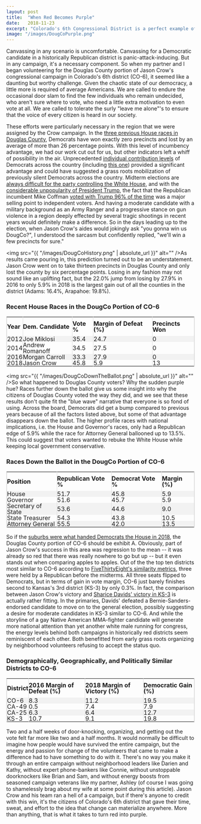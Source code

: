 ```yaml
---
layout: post
title:  "When Red Becomes Purple"
date:   2018-11-23
excerpt: "Colorado's 6th Congressional District is a perfect example of why every turf matters..."
image: "/images/DougCoPurple.png"
---
```


<head>
<meta name="twitter:card" content="summary_large_image">
<meta name="twitter:creator" content="@tefirman51">
<meta name="twitter:site" content="@tefirman51">
<meta name="twitter:title" content="When Red Becomes Purple">
<meta name="twitter:description" content="Colorado's 6th Congressional District is a perfect example of why every turf matters...">
<meta name="twitter:image:src" content="https://tefirman.github.io/images/DougCoPurple.png">
<meta name="twitter:image:width" content="280">
<meta name="twitter:image:height" content="150">
</head>

Canvassing in any scenario is uncomfortable. Canvassing for a Democratic candidate in a historically Republican district is panic-attack-inducing. But in any campaign, it's a necessary component. So when my partner and I began volunteering for the Douglas County portion of Jason Crow's congressional campaign in Colorado's 6th district (CO-6), it seemed like a daunting but worthy challenge. Given the chaotic state of our democracy, a little more is required of average Americans. We are called to endure the occasional door slam to find the few individuals who remain undecided, who aren't sure where to vote, who need a little extra motivation to even vote at all. We are called to tolerate the surly "leave me alone"'s to ensure that the voice of every citizen is heard in our society.

These efforts were particularly necessary in the region that we were assigned by the Crow campaign. In the <a href="https://www.douglas.co.us/elections/historical-election-data/">three previous House races in Douglas County</a>, Democrats have won exactly zero precincts and lost by an average of more than 26 percentage points. With this level of incumbency advantage, we had our work cut out for us, but other indicators left a whiff of possibility in the air. Unprecedented <a href="https://www.opensecrets.org/overview/">individual contribution levels</a> of Democrats across the country (including <a href="https://www.opensecrets.org/races/candidates?cycle=2018&id=CO06&spec=N">this one</a>) provided a significant advantage and could have suggested a grass roots mobilization of previously silent Democrats across the country. Midterm elections are <a href="https://fivethirtyeight.com/features/trumps-approval-rating-is-up-republican-house-chances-are-down-does-that-make-any-sense/">always difficult for the party controlling the White House</a>, and with the <a href="https://projects.fivethirtyeight.com/trump-approval-ratings/?ex_cid=rrpromo">considerable unpopularity of President Trump</a>, the fact that the Republican incumbent Mike Coffman <a href="https://projects.fivethirtyeight.com/congress-trump-score/mike-coffman/">voted with Trump 96% of the time</a> was a major selling point to independent voters. And having a moderate candidate with a military background as an Army Ranger and a progressive stance on gun violence in a region deeply effected by several tragic shootings in recent years would definitely make a difference. So in the days leading up to the election, when Jason Crow's aides would jokingly ask "you gonna win us DougCo?", I understood the sarcasm but confidently replied, "we'll win a few precincts for sure."

<span class="image right"><img src="{{ "/images/DougCoHistory.png" | absolute_url }}" alt="" /></span>As results came pouring in, this prediction turned out to be an understatement. Jason Crow went on to take thirteen precincts in Douglas County and only lost the county by six percentage points. Losing in any fashion may not sound like an uplifting fact, but the 22.0% jump from losing by 27.9% in 2016 to only 5.9% in 2018 is the largest gain out of all the counties in the district (Adams: 16.4%, Arapahoe: 19.8%).

<style>
table {
    border-spacing: 0;
    width: 100%;
    border: 1px solid #ddd;
    line-height: 1
}

th {
    cursor: pointer;
}

th, td {
    text-align: left;
    padding: 0px;
    vertical-align: middle;
    min-height: 1px;
    border-left: 1px solid #ddd;
    border-right: 1px solid #ddd;
}

tr:nth-child(even) {
    background-color: #f2f2f2
}
</style>

<h3>Recent House Races in the DougCo Portion of CO-6</h3>
<table id="myTable">
  <tr height="50">
   <!--When a header is clicked, run the sortTable function, with a parameter, 0 for sorting by names, 1 for sorting by country:-->  
    <th onclick="sortTableNumber(0)">Year</th>
    <th onclick="sortTable(1)">Dem. Candidate</th>
    <th onclick="sortTableNumber(2)">Vote %</th>
    <th onclick="sortTableNumber(3)">Margin of Defeat (%)</th>
    <th onclick="sortTableNumber(4)">Precincts Won</th>
  </tr>
  <tr height="5">
    <td>2012</td>
    <td>Joe Miklosi</td>
    <td>35.4</td>
    <td>24.7</td>
    <td>0</td>
  </tr>
  <tr height="5">
    <td>2014</td>
    <td>Andrew Romanoff</td>
    <td>34.5</td>
    <td>27.5</td>
    <td>0</td>
  </tr>
  <tr height="5">
    <td>2016</td>
    <td>Morgan Carroll</td>
    <td>33.3</td>
    <td>27.9</td>
    <td>0</td>
  </tr>
  <tr height="5">
    <td>2018</td>
    <td>Jason Crow</td>
    <td>45.8</td>
    <td>5.9</td>
    <td>13</td>
  </tr>
</table>

<script>
function sortTable(n) {
  var table, rows, switching, i, x, y, shouldSwitch, dir, switchcount = 0;
  table = document.getElementById("myTable");
  switching = true;
  //Set the sorting direction to ascending:
  dir = "desc"; 
  /*Make a loop that will continue until
  no switching has been done:*/
  while (switching) {
    //start by saying: no switching is done:
    switching = false;
    rows = table.rows;
    /*Loop through all table rows (except the
    first, which contains table headers):*/
    for (i = 1; i < (rows.length - 1); i++) {
      //start by saying there should be no switching:
      shouldSwitch = false;
      /*Get the two elements you want to compare,
      one from current row and one from the next:*/
      x = rows[i].getElementsByTagName("TD")[n];
      y = rows[i + 1].getElementsByTagName("TD")[n];
      /*check if the two rows should switch place,
      based on the direction, asc or desc:*/
      if (dir == "asc") {
        if (x.innerHTML.toLowerCase() > y.innerHTML.toLowerCase()) {
          //if so, mark as a switch and break the loop:
          shouldSwitch= true;
          break;
        }
      } else if (dir == "desc") {
        if (x.innerHTML.toLowerCase() < y.innerHTML.toLowerCase()) {
          //if so, mark as a switch and break the loop:
          shouldSwitch = true;
          break;
        }
      }
    }
    if (shouldSwitch) {
      /*If a switch has been marked, make the switch
      and mark that a switch has been done:*/
      rows[i].parentNode.insertBefore(rows[i + 1], rows[i]);
      switching = true;
      //Each time a switch is done, increase this count by 1:
      switchcount ++;      
    } else {
      /*If no switching has been done AND the direction is "asc",
      set the direction to "desc" and run the while loop again.*/
      if (switchcount == 0 && dir == "desc") {
        dir = "asc";
        switching = true;
      }
    }
  }
}

function sortTableNumber(n) {
  var table, rows, switching, i, x, y, shouldSwitch, dir, switchcount = 0;
  table = document.getElementById("myTable");
  switching = true;
  //Set the sorting direction to ascending:
  dir = "desc"; 
  /*Make a loop that will continue until
  no switching has been done:*/
  while (switching) {
    //start by saying: no switching is done:
    switching = false;
    rows = table.rows;
    /*Loop through all table rows (except the
    first, which contains table headers):*/
    for (i = 1; i < (rows.length - 1); i++) {
      //start by saying there should be no switching:
      shouldSwitch = false;
      /*Get the two elements you want to compare,
      one from current row and one from the next:*/
      x = rows[i].getElementsByTagName("TD")[n];
      y = rows[i + 1].getElementsByTagName("TD")[n];
      /*check if the two rows should switch place,
      based on the direction, asc or desc:*/
      if (dir == "asc") {
        if (Number(x.innerHTML) > Number(y.innerHTML)) {
          //if so, mark as a switch and break the loop:
          shouldSwitch= true;
          break;
        }
      } else if (dir == "desc") {
        if (Number(x.innerHTML) < Number(y.innerHTML)) {
          //if so, mark as a switch and break the loop:
          shouldSwitch = true;
          break;
        }
      }
    }
    if (shouldSwitch) {
      /*If a switch has been marked, make the switch
      and mark that a switch has been done:*/
      rows[i].parentNode.insertBefore(rows[i + 1], rows[i]);
      switching = true;
      //Each time a switch is done, increase this count by 1:
      switchcount ++;      
    } else {
      /*If no switching has been done AND the direction is "asc",
      set the direction to "desc" and run the while loop again.*/
      if (switchcount == 0 && dir == "desc") {
        dir = "asc";
        switching = true;
      }
    }
  }
}
</script>

<span class="image left"><img src="{{ "/images/DougCoDownTheBallot.png" | absolute_url }}" alt="" /></span>So what happened to Douglas County voters? Why the sudden purple hue? Races further down the ballot give us some insight into why the citizens of Douglas County voted the way they did, and we see that these results don't quite fit the "blue wave" narrative that everyone is so fond of using. Across the board, Democrats did get a bump compared to previous years because of all the factors listed above, but some of that advantage disappears down the ballot. The higher profile races with national implications, i.e. the House and Governor's races, only had a Republican edge of 5.9% while the race for Attorney General ballooned up to 13.5%. This could suggest that voters wanted to rebuke the White House while keeping local government conservative.

<h3>Races Down the Ballot in the DougCo Portion of CO-6</h3>
<table id="myTable2">
  <tr height="50">
   <!--When a header is clicked, run the sortTable function, with a parameter, 0 for sorting by names, 1 for sorting by country:-->  
    <th onclick="sortTable2(0)">Position</th>
    <th onclick="sortTableNumber2(1)">Republican Vote %</th>
    <th onclick="sortTableNumber2(2)">Democrat Vote %</th>
    <th onclick="sortTableNumber2(3)">Margin (%)</th>
  </tr>
  <tr height="5">
    <td>House</td>
    <td>51.7</td>
    <td>45.8</td>
    <td>5.9</td>
  </tr>
  <tr height="5">
    <td>Governor</td>
    <td>51.6</td>
    <td>45.7</td>
    <td>5.9</td>
  </tr>
  <tr height="5">
    <td>Secretary of State</td>
    <td>53.6</td>
    <td>44.6</td>
    <td>9.0</td>
  </tr>
  <tr height="5">
    <td>State Treasurer</td>
    <td>54.3</td>
    <td>43.8</td>
    <td>10.5</td>
  </tr>
  <tr height="5">
    <td>Attorney General</td>
    <td>55.5</td>
    <td>42.0</td>
    <td>13.5</td>
  </tr>
</table>

<script>
function sortTable2(n) {
  var table, rows, switching, i, x, y, shouldSwitch, dir, switchcount = 0;
  table = document.getElementById("myTable2");
  switching = true;
  //Set the sorting direction to ascending:
  dir = "desc"; 
  /*Make a loop that will continue until
  no switching has been done:*/
  while (switching) {
    //start by saying: no switching is done:
    switching = false;
    rows = table.rows;
    /*Loop through all table rows (except the
    first, which contains table headers):*/
    for (i = 1; i < (rows.length - 1); i++) {
      //start by saying there should be no switching:
      shouldSwitch = false;
      /*Get the two elements you want to compare,
      one from current row and one from the next:*/
      x = rows[i].getElementsByTagName("TD")[n];
      y = rows[i + 1].getElementsByTagName("TD")[n];
      /*check if the two rows should switch place,
      based on the direction, asc or desc:*/
      if (dir == "asc") {
        if (x.innerHTML.toLowerCase() > y.innerHTML.toLowerCase()) {
          //if so, mark as a switch and break the loop:
          shouldSwitch= true;
          break;
        }
      } else if (dir == "desc") {
        if (x.innerHTML.toLowerCase() < y.innerHTML.toLowerCase()) {
          //if so, mark as a switch and break the loop:
          shouldSwitch = true;
          break;
        }
      }
    }
    if (shouldSwitch) {
      /*If a switch has been marked, make the switch
      and mark that a switch has been done:*/
      rows[i].parentNode.insertBefore(rows[i + 1], rows[i]);
      switching = true;
      //Each time a switch is done, increase this count by 1:
      switchcount ++;      
    } else {
      /*If no switching has been done AND the direction is "asc",
      set the direction to "desc" and run the while loop again.*/
      if (switchcount == 0 && dir == "desc") {
        dir = "asc";
        switching = true;
      }
    }
  }
}

function sortTableNumber2(n) {
  var table, rows, switching, i, x, y, shouldSwitch, dir, switchcount = 0;
  table = document.getElementById("myTable2");
  switching = true;
  //Set the sorting direction to ascending:
  dir = "desc"; 
  /*Make a loop that will continue until
  no switching has been done:*/
  while (switching) {
    //start by saying: no switching is done:
    switching = false;
    rows = table.rows;
    /*Loop through all table rows (except the
    first, which contains table headers):*/
    for (i = 1; i < (rows.length - 1); i++) {
      //start by saying there should be no switching:
      shouldSwitch = false;
      /*Get the two elements you want to compare,
      one from current row and one from the next:*/
      x = rows[i].getElementsByTagName("TD")[n];
      y = rows[i + 1].getElementsByTagName("TD")[n];
      /*check if the two rows should switch place,
      based on the direction, asc or desc:*/
      if (dir == "asc") {
        if (Number(x.innerHTML) > Number(y.innerHTML)) {
          //if so, mark as a switch and break the loop:
          shouldSwitch= true;
          break;
        }
      } else if (dir == "desc") {
        if (Number(x.innerHTML) < Number(y.innerHTML)) {
          //if so, mark as a switch and break the loop:
          shouldSwitch = true;
          break;
        }
      }
    }
    if (shouldSwitch) {
      /*If a switch has been marked, make the switch
      and mark that a switch has been done:*/
      rows[i].parentNode.insertBefore(rows[i + 1], rows[i]);
      switching = true;
      //Each time a switch is done, increase this count by 1:
      switchcount ++;      
    } else {
      /*If no switching has been done AND the direction is "asc",
      set the direction to "desc" and run the while loop again.*/
      if (switchcount == 0 && dir == "desc") {
        dir = "asc";
        switching = true;
      }
    }
  }
}
</script>

So if the <a href="https://fivethirtyeight.com/features/the-suburbs-all-kinds-of-suburbs-delivered-the-house-to-democrats/">suburbs were what handed Democrats the House in 2018</a>, the Douglas County portion of CO-6 should be exhibit A. Obviously, part of Jason Crow's success in this area was regression to the mean -- it was already so red that there was really nowhere to go but up -- but it even stands out when comparing apples to apples. Out of the the top ten districts most similar to CO-6 according to <a href="https://fivethirtyeight.com/methodology/how-fivethirtyeights-house-and-senate-models-work/">FiveThirtyEight's similarity metrics</a>, three were held by a Republican before the midterms. All three seats flipped to Democrats, but in terms of gain in vote margin, CO-6 just barely finishes second to Kansas's 3rd district (KS-3) by only 0.3%. In fact, the comparison between Jason Crow's victory and <a href="https://projects.fivethirtyeight.com/2018-midterm-election-forecast/house/kansas/3/">Sharice Davids' victory in KS-3</a> is actually rather fitting. In the primaries, Davids' defeated a Bernie-Sanders-endorsed candidate to move on to the general election, possibly suggesting a desire for moderate candidates in KS-3 similar to CO-6. And while the storyline of a gay Native American MMA-fighter candidate will generate more national attention than yet another white male running for congress, the energy levels behind both campaigns in historically red districts seem reminiscent of each other. Both benefitted from early grass roots organizing by neighborhood volunteers refusing to accept the status quo.

<h3> Demographically, Geographically, and Politically Similar Districts to CO-6</h3>
<table id="myTable3">
  <tr height="50">
   <!--When a header is clicked, run the sortTable function, with a parameter, 0 for sorting by names, 1 for sorting by country:-->  
    <th onclick="sortTable3(0)">District</th>
    <th onclick="sortTableNumber3(1)">2016 Margin of Defeat (%)</th>
    <th onclick="sortTableNumber3(2)">2018 Margin of Victory (%)</th>
    <th onclick="sortTableNumber3(3)">Democratic Gain (%)</th>
  </tr>
  <tr height="5">
    <td>CO-6</td>
    <td>8.3</td>
    <td>11.2</td>
    <td>19.5</td>
  </tr>
  <tr height="5">
    <td>CA-49</td>
    <td>0.5</td>
    <td>7.4</td>
    <td>7.9</td>
  </tr>
  <tr height="5">
    <td>CA-25</td>
    <td>6.3</td>
    <td>6.4</td>
    <td>12.7</td>
  </tr>
  <tr height="5">
    <td>KS-3</td>
    <td>10.7</td>
    <td>9.1</td>
    <td>19.8</td>
  </tr>
</table>

<script>
function sortTable3(n) {
  var table, rows, switching, i, x, y, shouldSwitch, dir, switchcount = 0;
  table = document.getElementById("myTable3");
  switching = true;
  //Set the sorting direction to ascending:
  dir = "desc"; 
  /*Make a loop that will continue until
  no switching has been done:*/
  while (switching) {
    //start by saying: no switching is done:
    switching = false;
    rows = table.rows;
    /*Loop through all table rows (except the
    first, which contains table headers):*/
    for (i = 1; i < (rows.length - 1); i++) {
      //start by saying there should be no switching:
      shouldSwitch = false;
      /*Get the two elements you want to compare,
      one from current row and one from the next:*/
      x = rows[i].getElementsByTagName("TD")[n];
      y = rows[i + 1].getElementsByTagName("TD")[n];
      /*check if the two rows should switch place,
      based on the direction, asc or desc:*/
      if (dir == "asc") {
        if (x.innerHTML.toLowerCase() > y.innerHTML.toLowerCase()) {
          //if so, mark as a switch and break the loop:
          shouldSwitch= true;
          break;
        }
      } else if (dir == "desc") {
        if (x.innerHTML.toLowerCase() < y.innerHTML.toLowerCase()) {
          //if so, mark as a switch and break the loop:
          shouldSwitch = true;
          break;
        }
      }
    }
    if (shouldSwitch) {
      /*If a switch has been marked, make the switch
      and mark that a switch has been done:*/
      rows[i].parentNode.insertBefore(rows[i + 1], rows[i]);
      switching = true;
      //Each time a switch is done, increase this count by 1:
      switchcount ++;      
    } else {
      /*If no switching has been done AND the direction is "asc",
      set the direction to "desc" and run the while loop again.*/
      if (switchcount == 0 && dir == "desc") {
        dir = "asc";
        switching = true;
      }
    }
  }
}

function sortTableNumber3(n) {
  var table, rows, switching, i, x, y, shouldSwitch, dir, switchcount = 0;
  table = document.getElementById("myTable3");
  switching = true;
  //Set the sorting direction to ascending:
  dir = "desc"; 
  /*Make a loop that will continue until
  no switching has been done:*/
  while (switching) {
    //start by saying: no switching is done:
    switching = false;
    rows = table.rows;
    /*Loop through all table rows (except the
    first, which contains table headers):*/
    for (i = 1; i < (rows.length - 1); i++) {
      //start by saying there should be no switching:
      shouldSwitch = false;
      /*Get the two elements you want to compare,
      one from current row and one from the next:*/
      x = rows[i].getElementsByTagName("TD")[n];
      y = rows[i + 1].getElementsByTagName("TD")[n];
      /*check if the two rows should switch place,
      based on the direction, asc or desc:*/
      if (dir == "asc") {
        if (Number(x.innerHTML) > Number(y.innerHTML)) {
          //if so, mark as a switch and break the loop:
          shouldSwitch= true;
          break;
        }
      } else if (dir == "desc") {
        if (Number(x.innerHTML) < Number(y.innerHTML)) {
          //if so, mark as a switch and break the loop:
          shouldSwitch = true;
          break;
        }
      }
    }
    if (shouldSwitch) {
      /*If a switch has been marked, make the switch
      and mark that a switch has been done:*/
      rows[i].parentNode.insertBefore(rows[i + 1], rows[i]);
      switching = true;
      //Each time a switch is done, increase this count by 1:
      switchcount ++;      
    } else {
      /*If no switching has been done AND the direction is "asc",
      set the direction to "desc" and run the while loop again.*/
      if (switchcount == 0 && dir == "desc") {
        dir = "asc";
        switching = true;
      }
    }
  }
}
</script>

Two and a half weeks of door-knocking, organizing, and getting out the vote felt far more like two and a half months. It would normally be difficult to imagine how people would have survived the entire campaign, but the energy and passion for change of the volunteers that came to make a difference had to have something to do with it. There's no way you make it through an entire campaign without neighborhood leaders like Darien and Kathy, without expert phone-bankers like Connie, without unstoppable doorknockers like Brian and Sam, and without energy boosts from seasoned campaign veterans like my partner, Ashley (of course I was going to shamelessly brag about my wife at some point during this article). Jason Crow and his team ran a hell of a campaign, but if there's anyone to credit with this win, it's the citizens of Colorado's 6th district that gave their time, sweat, and effort to the idea that change can materialize anywhere. More than anything, that is what it takes to turn red into purple.









